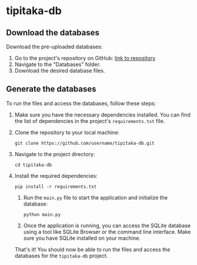 # tipitaka-db

## Download the databases
Download the pre-uploaded databases:

1. Go to the project's repository on GitHub: [link to repository](https://github.com/username/tipitaka-db)
2. Navigate to the "Databases" folder.
3. Download the desired database files.


## Generate the databases
To run the files and access the databases, follow these steps:

1. Make sure you have the necessary dependencies installed. You can find the list of dependencies in the project's `requirements.txt` file.

2. Clone the repository to your local machine:
    ```
    git clone https://github.com/username/tipitaka-db.git
    ```

3. Navigate to the project directory:
    ```
    cd tipitaka-db
    ```

4. Install the required dependencies:
    ```
    pip install -r requirements.txt
    ```
    1. Run the `main.py` file to start the application and initialize the database:
        ```
        python main.py
        ```
    2. Once the application is running, you can access the SQLite database using a tool like SQLite Browser or the command line interface. Make sure you have SQLite installed on your machine.

    That's it! You should now be able to run the files and access the databases for the `tipitaka-db` project.
